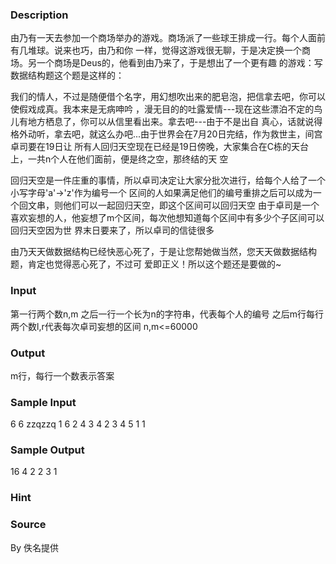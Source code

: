 
### Description
由乃有一天去参加一个商场举办的游戏。商场派了一些球王排成一行。每个人面前有几堆球。说来也巧，由乃和你
一样，觉得这游戏很无聊，于是决定换一个商场。另一个商场是Deus的，他看到由乃来了，于是想出了一个更有趣
的游戏：写数据结构题这个题是这样的：

我们的情人，不过是随便借个名字，用幻想吹出来的肥皂泡，把信拿去吧，你可以使假戏成真。我本来是无病呻吟
，漫无目的的吐露爱情---现在这些漂泊不定的鸟儿有地方栖息了，你可以从信里看出来。拿去吧---由于不是出自
真心，话就说得格外动听，拿去吧，就这么办吧...由于世界会在7月20日完结，作为救世主，间宫卓司要在19日让
所有人回归天空现在已经是19日傍晚，大家集合在C栋的天台上，一共n个人在他们面前，便是终之空，那终结的天
空

回归天空是一件庄重的事情，所以卓司决定让大家分批次进行，给每个人给了一个小写字母'a'->'z'作为编号一个
区间的人如果满足他们的编号重排之后可以成为一个回文串，则他们可以一起回归天空，即这个区间可以回归天空
由于卓司是一个喜欢妄想的人，他妄想了m个区间，每次他想知道每个区间中有多少个子区间可以回归天空因为世
界末日要来了，所以卓司的信徒很多

由乃天天做数据结构已经快恶心死了，于是让您帮她做当然，您天天做数据结构题，肯定也觉得恶心死了，不过可
爱即正义！所以这个题还是要做的~

### Input
第一行两个数n,m
之后一行一个长为n的字符串，代表每个人的编号
之后m行每行两个数l,r代表每次卓司妄想的区间
n,m<=60000

### Output
m行，每行一个数表示答案

### Sample Input
6 6
zzqzzq
1 6
2 4
3 4
2 3
4 5
1 1
### Sample Output
16
4
2
2
3
1
### Hint

### Source
By 佚名提供